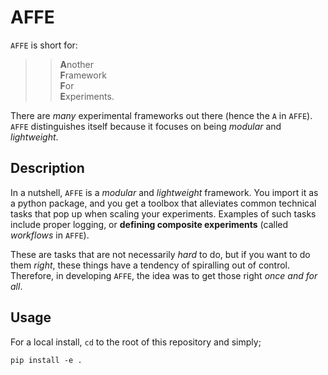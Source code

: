 # AFFE

`AFFE` is short for: 
>>**A**nother  
>>**F**ramework   
>>**F**or   
>>**E**xperiments.  

There are _many_ experimental frameworks out there (hence the `A` in `AFFE`). `AFFE` distinguishes itself because it focuses on being _modular_ and _lightweight_.

## Description

In a nutshell, `AFFE` is a _modular_ and _lightweight_ framework. 
You import it as a python package, and you get a toolbox that alleviates common technical tasks that pop up when scaling your experiments.
Examples of such tasks include proper logging, or **defining composite experiments** (called _workflows_ in `AFFE`). 

These are tasks that are not necessarily _hard_ to do, but if you want to do them _right_, these things have a tendency of spiralling out of control.
Therefore, in developing `AFFE`, the idea was to get those right _once and for all_. 

## Usage

For a local install, `cd` to the root of this repository and simply; 

```shell
pip install -e .
```
